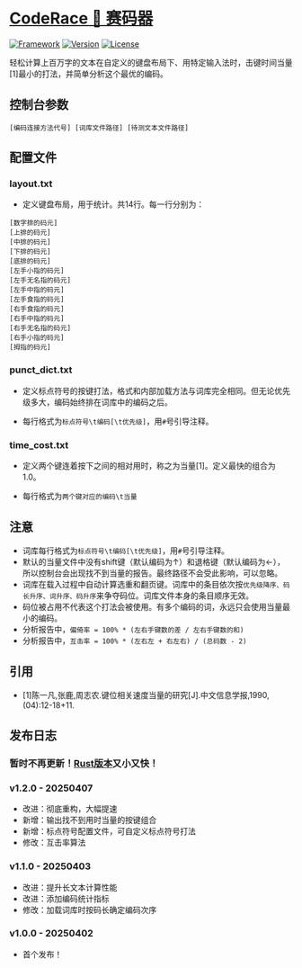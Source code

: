 ﻿# [CodeRace 🐎 赛码器](https://github.com/GarthTB/CodeRace)

[![Framework](https://img.shields.io/badge/.NET-9.0-blue)](https://dotnet.microsoft.com/en-us/download/dotnet/9.0)
[![Version](https://img.shields.io/badge/release-1.2.0-brightgreen)](https://github.com/GarthTB/CodeRace/releases)
[![License](https://img.shields.io/badge/License-Apache%202.0-blue)](https://www.apache.org/licenses/LICENSE-2.0)

轻松计算上百万字的文本在自定义的键盘布局下、用特定输入法时，击键时间当量[1]最小的打法，并简单分析这个最优的编码。

## 控制台参数

```
[编码连接方法代号] [词库文件路径] [待测文本文件路径]
```

## 配置文件

### layout.txt

- 定义键盘布局，用于统计。共14行。每一行分别为：

```
[数字排的码元]
[上排的码元]
[中排的码元]
[下排的码元]
[底排的码元]
[左手小指的码元]
[左手无名指的码元]
[左手中指的码元]
[左手食指的码元]
[右手食指的码元]
[右手中指的码元]
[右手无名指的码元]
[右手小指的码元]
[拇指的码元]
```

### punct_dict.txt

- 定义标点符号的按键打法，格式和内部加载方法与词库完全相同。但无论优先级多大，编码始终排在词库中的编码之后。

- 每行格式为`标点符号\t编码[\t优先级]`，用`#`号引导注释。

### time_cost.txt

- 定义两个键连着按下之间的相对用时，称之为当量[1]。定义最快的组合为1.0。

- 每行格式为`两个键对应的编码\t当量`

## 注意

- 词库每行格式为`标点符号\t编码[\t优先级]`，用`#`号引导注释。
- 默认的当量文件中没有shift键（默认编码为↑）和退格键（默认编码为←），所以控制台会出现找不到当量的报告。最终路径不会受此影响，可以忽略。
- 词库在载入过程中自动计算选重和翻页键。词库中的条目依次按`优先级降序、码长升序、词升序、码升序`来争夺码位。词库文件本身的条目顺序无效。
- 码位被占用不代表这个打法会被使用。有多个编码的词，永远只会使用当量最小的编码。
- 分析报告中，`偏倚率 = 100% * (左右手键数的差 / 左右手键数的和)`
- 分析报告中，`互击率 = 100% * (左右左 + 右左右) / (总码数 - 2)`

## 引用

- [1]陈一凡,张鹿,周志农.键位相关速度当量的研究[J].中文信息学报,1990,(04):12-18+11.

## 发布日志

### 暂时不再更新！[Rust版本](https://github.com/GarthTB/code_racer)又小又快！

### v1.2.0 - 20250407

- 改进：彻底重构，大幅提速
- 新增：输出找不到用时当量的按键组合
- 新增：标点符号配置文件，可自定义标点符号打法
- 修改：互击率算法

### v1.1.0 - 20250403

- 改进：提升长文本计算性能
- 改进：添加编码统计指标
- 修改：加载词库时按码长确定编码次序

### v1.0.0 - 20250402

- 首个发布！
